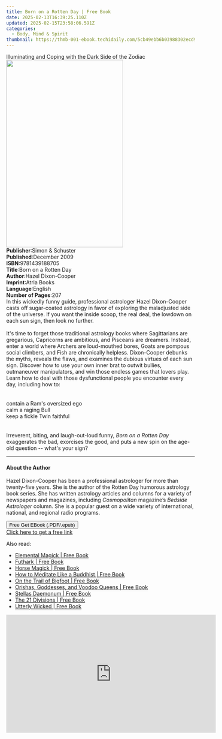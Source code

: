 ```yaml
---
title: Born on a Rotten Day | Free Book
date: 2025-02-13T16:39:25.110Z
updated: 2025-02-15T23:58:06.591Z
categories:
  - Body, Mind & Spirit
thumbnail: https://thmb-001-ebook.techidaily.com/5cb49ebb6b03988302ecd9fa5b95c67fa53534c059dbdceb6ec18524591b7dfe.jpg
---
```

<main id="book-container">
  <div class="flex flex-col">
    <div class="book-brief flex-1 py-6 px-4 sm:p-6 md:py-10 md:px-8">
      <!-- brief-->
      <div class="book-brief-main">
        Illuminating and Coping with the Dark Side of the Zodiac
      </div>
    </div>
    <div
      class="book-meta-info flex-1 grid gap-4 col-start-1 col-end-3 row-start-1 sm:mb-6 sm:grid-cols-4 lg:gap-6 lg:col-start-2 lg:row-end-6 lg:row-span-6 lg:mb-0"
    >
      <div
        class="book-meta-info-left place-content-center mt-4 p-4 text-sm leading-6 col-start-2 col-span-2 dark:text-slate-400"
      >
        <img
          class="w-full h-500 object-cover rounded-lg sm:h-255 sm:col-span-2 lg:col-span-full"
          src="https://img-001-ebook.techidaily.com/5f2c2c8d8b54b78cdee14f098569cef1b1dcab2ff5b68adf5493c79e43b4f8a8.jpg"
          alt=""
          width="312"
          height="500"
        />
      </div>
      <div
        class="book-meta-info-right mt-2 col-start-1 row-start-2 col-span-3 self-center"
      >
        <!-- meta data  -->
        <div class="flex flex-col px-4 md:px-8">
          <div class="flex-1">
            <strong>Publisher</strong>:<span class="px-2"
              >Simon &amp; Schuster</span
            >
          </div>
          <div class="flex-1">
            <strong>Published</strong>:<span class="px-2">December 2009</span>
          </div>
          <div class="flex-1">
            <strong>ISBN</strong>:<span class="px-2">9781439188705</span>
          </div>
          <div class="flex-1">
            <strong>Title</strong>:<span class="px-2"
              >Born on a Rotten Day</span
            >
          </div>
          <div class="flex-1">
            <strong>Author</strong>:<span class="px-2">Hazel Dixon-Cooper</span>
          </div>
          <div class="flex-1">
            <strong>Imprint</strong>:<span class="px-2">Atria Books</span>
          </div>
          <div class="flex-1">
            <strong>Language</strong>:<span class="px-2">English</span>
          </div>
          <div class="flex-1">
            <strong>Number of Pages</strong>:<span class="px-2">207</span>
          </div>
        </div>
      </div>
    </div>
    <div class="book-description flex-1 py-6 px-4 sm:p-6 md:py-10 md:px-8">
      <div class="book-description-main">
        <div accordion-content="" id="description">
          In this wickedly funny guide, professional astrologer Hazel
          Dixon-Cooper casts off sugar-coated astrology in favor of exploring
          the maladjusted side of the universe. If you want the inside scoop,
          the real deal, the lowdown on each sun sign, then look no further.<br /><br />It's
          time to forget those traditional astrology books where Sagittarians
          are gregarious, Capricorns are ambitious, and Pisceans are dreamers.
          Instead, enter a world where Archers are loud-mouthed bores, Goats are
          pompous social climbers, and Fish are chronically helpless.
          Dixon-Cooper debunks the myths, reveals the flaws, and examines the
          dubious virtues of each sun sign. Discover how to use your own inner
          brat to outwit bullies, outmaneuver manipulators, and win those
          endless games that lovers play. Learn how to deal with those
          dysfunctional people you encounter every day, including how to:<br /><br /><br />contain
          a Ram's oversized ego <br />calm a raging Bull<br />keep a fickle Twin
          faithful<br /><br /><br />Irreverent, biting, and laugh-out-loud
          funny, <i>Born on a Rotten Day</i> exaggerates the bad, exorcises the
          good, and puts a new spin on the age-old question -- what's your sign?
        </div>
        <div class="accordion-fader"></div>
      </div>
    </div>
    <div class="book-excerpts flex-1 py-6 px-4 sm:p-6 md:py-10 md:px-8">
      <!-- excerpts-->
      <div class="book-excerpts-main">
        <hr />
        <h4 class="placeholder placeholder-heading">
          <span>About the Author</span>
        </h4>
        <p>
          Hazel Dixon-Cooper&nbsp;has been a professional astrologer for more
          than twenty-five years. She is the author of the&nbsp;Rotten
          Day&nbsp;humorous astrology book series. She has written astrology
          articles and columns for a variety of newspapers and magazines,
          including&nbsp;<i>Cosmopolitan</i>&nbsp;magazine’s&nbsp;<i
            >Bedside Astrologer</i
          >&nbsp;column. She is a popular guest on a wide variety of
          international, national, and regional radio programs.
        </p>
      </div>
    </div>
    <div
      class="book-about-author flex-1 py-6 px-4 sm:p-6 md:py-10 md:px-8"
    ></div>
    <div class="book-free-get flex-1 py-6 px-4 sm:p-6 md:py-10 md:px-8">
      <button
        id="btn-free-get"
        class="bg-blue-500 hover:bg-blue-700 text-white font-bold py-2 px-4 rounded"
      >
        Free Get EBook (.PDF/.epub)
      </button>
      <div id="countdown-display" class="px-2 text-lg mt-2"></div>
      <a
        id="free-link"
        class="hidden bg-blue-500 hover:bg-blue-700 text-white font-bold py-2 px-4 rounded"
        href="https://www.ebooks.com/en-us/book/211244657/born-on-a-rotten-day/hazel-dixon-cooper/"
        target="_blank"
        >Click here to get a free link</a
      >
    </div>
    <script>
      let countdownTime = 0;
      let countdownInterval = null;
      document
        .getElementById('btn-free-get')
        .addEventListener('click', startCountdown);
      function startCountdown() {
        countdownTime = new Date().getTime() + 60000 * 3;
        countdownInterval = setInterval(updateCountdown, 1000);
        document.getElementById('btn-free-get').disabled = true;
        document
          .getElementById('btn-free-get')
          .classList.add('bg-gray-500', 'cursor-not-allowed');
      }
      function updateCountdown() {
        let currentTime = new Date().getTime();
        let timeLeft = countdownTime - currentTime;
        let secondsLeft = Math.floor(timeLeft / 1000);
        document.getElementById('countdown-display').innerHTML =
          `Remaining time: ${secondsLeft} seconds.`;
        if (secondsLeft <= 0) {
          clearInterval(countdownInterval);
          document.getElementById('btn-free-get').classList.add('hidden');
          document.getElementById('free-link').classList.remove('hidden');
          document.getElementById('countdown-display').innerHTML = '';
        }
      }
    </script>
  </div>
</main>

<ins class="adsbygoogle"
      style="display:block"
      data-ad-client="ca-pub-7571918770474297"
      data-ad-slot="8358498916"
      data-ad-format="auto"
      data-full-width-responsive="true"></ins>
    

<span class="atpl-alsoreadstyle">Also read:</span>
<div><ul>
<li><a href="https://novels-ebooks.techidaily.com/209780339-9781633411777-elemental-magick/"><u>Elemental Magick | Free Book</u></a></li>
<li><a href="https://novels-ebooks.techidaily.com/209780350-9781633411784-futhark/"><u>Futhark | Free Book</u></a></li>
<li><a href="https://novels-ebooks.techidaily.com/209780343-9781633411722-horse-magick/"><u>Horse Magick | Free Book</u></a></li>
<li><a href="https://novels-ebooks.techidaily.com/209780342-9781950253012-how-to-meditate-like-a-buddhist/"><u>How to Meditate Like a Buddhist | Free Book</u></a></li>
<li><a href="https://novels-ebooks.techidaily.com/209780346-9781632657626-on-the-trail-of-bigfoot/"><u>On the Trail of Bigfoot | Free Book</u></a></li>
<li><a href="https://novels-ebooks.techidaily.com/209780352-9781633411265-orishas-goddesses-and-voodoo-queens/"><u>Orishas, Goddesses, and Voodoo Queens | Free Book</u></a></li>
<li><a href="https://novels-ebooks.techidaily.com/209780344-9781633411647-stellas-daemonum/"><u>Stellas Daemonum | Free Book</u></a></li>
<li><a href="https://novels-ebooks.techidaily.com/209780351-9781633411548-the-21-divisions/"><u>The 21 Divisions | Free Book</u></a></li>
<li><a href="https://novels-ebooks.techidaily.com/209780349-9781633411708-utterly-wicked/"><u>Utterly Wicked | Free Book</u></a></li>
</ul></div>

<!-- affiliate ads begin -->
<iframe width="560" height="315" src="https://www.youtube.com/embed/o-sRtqHdEYY?si=NMTMQVxJsUaoguqh" title="YouTube video player" frameborder="0" allow="accelerometer; autoplay; clipboard-write; encrypted-media; gyroscope; picture-in-picture; web-share" referrerpolicy="strict-origin-when-cross-origin" allowfullscreen></iframe>
<!-- affiliate ads end -->

